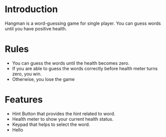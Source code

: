 # Introduction
Hangman is a word-guessing game for single player. You can guess words until you have positive health.

# Rules
- You can guess the words until the health becomes zero.
- If you are able to guess the words correctly before health meter turns zero, you win.
- Otherwise, you lose the game

# Features
- Hint Button that provides the hint related to word.
- Health meter to show your current health status.
- Keypad that helps to select the word.
- Hello

  

 
 
 
 

